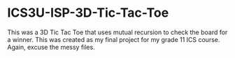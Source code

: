 # ICS3U-ISP-3D-Tic-Tac-Toe
This was a 3D Tic Tac Toe that uses mutual recursion to check the board for a winner. This was created as my final project for my grade 11 ICS course. Again, excuse the messy files.
